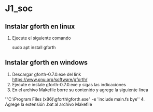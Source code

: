 # J1_soc

## Instalar gforth en linux

1. Ejecute el siguiente comando 

    sudo apt install gforth

## Instalar gforth en windows

1. Descargar gforth-0.7.0.exe del link https://www.gnu.org/software/gforth/
2. Ejecute e instale gforth-0.7.0.exe y sigas las indicaciones 
3. En el archivo Makefile borre su contenido y   agrege la siguiente linea
  
  '"C:\Program Files (x86)\gforth\gforth.exe" -e 'include main.fs bye''
4. Agrege la extensión .bat al archivo Makefile


